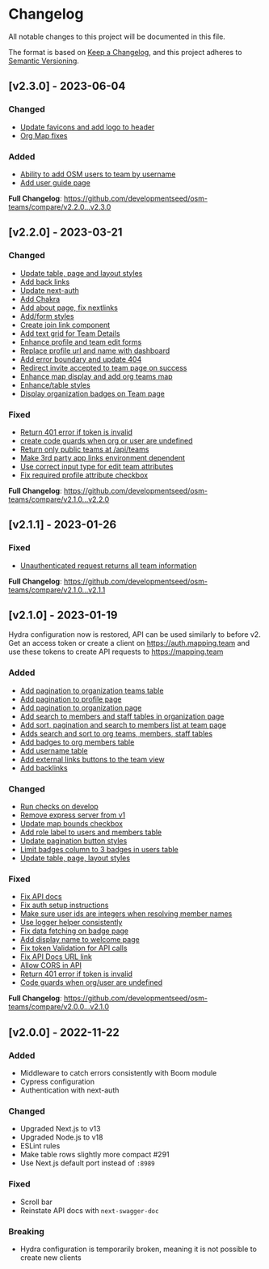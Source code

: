 # Changelog

All notable changes to this project will be documented in this file.

The format is based on [Keep a Changelog](https://keepachangelog.com/en/1.0.0/),
and this project adheres to [Semantic Versioning](https://semver.org/spec/v2.0.0.html).

## [v2.3.0] - 2023-06-04

### Changed
* [Update favicons and add logo to header](https://github.com/developmentseed/osm-teams/pull/439)
* [Org Map fixes](https://github.com/developmentseed/osm-teams/pull/445)

### Added
* [Ability to add OSM users to team by username](https://github.com/developmentseed/osm-teams/pull/438)
* [Add user guide page](https://github.com/developmentseed/osm-teams/pull/447)

**Full Changelog**: https://github.com/developmentseed/osm-teams/compare/v2.2.0...v2.3.0

## [v2.2.0] - 2023-03-21

### Changed

- [Update table, page and layout styles](https://github.com/developmentseed/osm-teams/pull/391)
- [Add back links](https://github.com/developmentseed/osm-teams/pull/392)
- [Update next-auth](https://github.com/developmentseed/osm-teams/pull/407)
- [Add Chakra](https://github.com/developmentseed/osm-teams/pull/411)
- [Add about page, fix nextlinks](https://github.com/developmentseed/osm-teams/pull/413)
- [Add/form styles](https://github.com/developmentseed/osm-teams/pull/416)
- [Create join link component](https://github.com/developmentseed/osm-teams/pull/418)
- [Add text grid for Team Details](https://github.com/developmentseed/osm-teams/pull/421)
- [Enhance profile and team edit forms](https://github.com/developmentseed/osm-teams/pull/423)
- [Replace profile url and name with dashboard](https://github.com/developmentseed/osm-teams/pull/426)
- [Add error boundary and update 404](https://github.com/developmentseed/osm-teams/pull/427)
- [Redirect invite accepted to team page on success](https://github.com/developmentseed/osm-teams/pull/414)
- [Enhance map display and add org teams map](https://github.com/developmentseed/osm-teams/pull/424)
- [Enhance/table styles](https://github.com/developmentseed/osm-teams/pull/420)
- [Display organization badges on Team page](https://github.com/developmentseed/osm-teams/pull/415)

### Fixed

- [Return 401 error if token is invalid](https://github.com/developmentseed/osm-teams/pull/393)
- [create code guards when org or user are undefined](https://github.com/developmentseed/osm-teams/pull/396)
- [Return only public teams at /api/teams](https://github.com/developmentseed/osm-teams/pull/402)
- [Make 3rd party app links environment dependent](https://github.com/developmentseed/osm-teams/pull/409)
- [Use correct input type for edit team attributes](https://github.com/developmentseed/osm-teams/pull/422)
- [Fix required profile attribute checkbox](https://github.com/developmentseed/osm-teams/pull/431)

**Full Changelog**: https://github.com/developmentseed/osm-teams/compare/v2.1.0...v2.2.0

## [v2.1.1] - 2023-01-26

### Fixed

- [Unauthenticated request returns all team information](https://github.com/developmentseed/osm-teams/pull/#398)

**Full Changelog**: <https://github.com/developmentseed/osm-teams/compare/v2.1.0...v2.1.1>

## [v2.1.0] - 2023-01-19

Hydra configuration now is restored, API can be used similarly to before v2. Get an access token or create a
client on <https://auth.mapping.team> and use these tokens to create API requests to <https://mapping.team>

### Added

- [Add pagination to organization teams table](https://github.com/developmentseed/osm-teams/pull/342)
- [Add pagination to profile page](https://github.com/developmentseed/osm-teams/pull/349)
- [Add pagination to organization page](https://github.com/developmentseed/osm-teams/pull/353)
- [Add search to members and staff tables in organization page](https://github.com/developmentseed/osm-teams/pull/367)
- [Add sort, pagination and search to members list at team page](https://github.com/developmentseed/osm-teams/pull/370)
- [Adds search and sort to org teams, members, staff tables](https://github.com/developmentseed/osm-teams/pull/375)
- [Add badges to org members table](https://github.com/developmentseed/osm-teams/pull/384)
- [Add username table](https://github.com/developmentseed/osm-teams/pull/347)
- [Add external links buttons to the team view](https://github.com/developmentseed/osm-teams/pull/378)
- [Add backlinks](https://github.com/developmentseed/osm-teams/pull/392)

### Changed

- [Run checks on develop](https://github.com/developmentseed/osm-teams/pull/366)
- [Remove express server from v1](https://github.com/developmentseed/osm-teams/pull/359)
- [Update map bounds checkbox](https://github.com/developmentseed/osm-teams/pull/374)
- [Add role label to users and members table](https://github.com/developmentseed/osm-teams/pull/389)
- [Update pagination button styles](https://github.com/developmentseed/osm-teams/pull/377)
- [Limit badges column to 3 badges in users table](https://github.com/developmentseed/osm-teams/pull/386)
- [Update table, page, layout styles](https://github.com/developmentseed/osm-teams/pull/391)

### Fixed

- [Fix API docs](https://github.com/developmentseed/osm-teams/pull/346)
- [Fix auth setup instructions](https://github.com/developmentseed/osm-teams/pull/348)
- [Make sure user ids are integers when resolving member names](https://github.com/developmentseed/osm-teams/pull/356)
- [Use logger helper consistently](https://github.com/developmentseed/osm-teams/pull/357)
- [Fix data fetching on badge page](https://github.com/developmentseed/osm-teams/pull/360)
- [Add display name to welcome page](https://github.com/developmentseed/osm-teams/pull/369)
- [Fix token Validation for API calls](https://github.com/developmentseed/osm-teams/pull/372)
- [Fix API Docs URL link](https://github.com/developmentseed/osm-teams/pull/380)
- [Allow CORS in API](https://github.com/developmentseed/osm-teams/pull/381)
- [Return 401 error if token is invalid](https://github.com/developmentseed/osm-teams/pull/393)
- [Code guards when org/user are undefined](https://github.com/developmentseed/osm-teams/pull/396)

**Full Changelog**: <https://github.com/developmentseed/osm-teams/compare/v2.0.0...v2.1.0>

## [v2.0.0] - 2022-11-22

### Added

- Middleware to catch errors consistently with Boom module
- Cypress configuration
- Authentication with next-auth

### Changed

- Upgraded Next.js to v13
- Upgraded Node.js to v18
- ESLint rules
- Make table rows slightly more compact #291
- Use Next.js default port instead of `:8989`

### Fixed

- Scroll bar
- Reinstate API docs with `next-swagger-doc`

### Breaking

- Hydra configuration is temporarily broken, meaning it is not possible to create new clients
